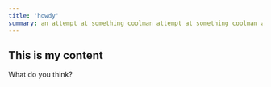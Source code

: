 ```yaml
---
title: 'howdy'
summary: an attempt at something coolman attempt at something coolman attempt at something coolman attempt at something coolman attempt at something coolman attempt at something coolman attempt at something coolman attempt at something coolman attempt at something coolman attempt at something coolman attempt at something coolman attempt at something coolman attempt at something coolmvman attempt at something coolman attempt at something coolman attempt at something coolman attempt at something coolman attempt at something coolman attempt at something coolmvman attempt at something coolman attempt at something coolman attempt at something coolm
---
```


## This is my content

What do you think?
